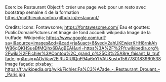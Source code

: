 Exercice Restaurant
Objectif: créer une page web pour un resto avec bootstrap
semaine 4 de la formation
https://matthieuduranton.github.io/restaurant/

Credits:
Icons: Fontawsome; https://fontawesome.com/
Eau et gouttes: PublicDomainPictures.net
Image de fond accueil: wikipedia
Image de la truffade: Wikipedia; https://www.google.com/url?sa=i&source=images&cd=&cad=rja&uact=8&ved=2ahUKEwjerKHH8rnkAhWB6qQKHSueBfMQjhx6BAgBEAI&url=https%3A%2F%2Ffr.wikipedia.org%2Fwiki%2FFichier%3AContou%2C_grand_p%25C3%25A8re_faisant_la_truffade.jpg&psig=AOvVaw2EiRUXlUlQqF94a6nYfVAU&ust=1567780183960538
Image façade: pixabay; https://fr.wikipedia.org/wiki/Fichier:Fa%C3%A7ade_-_Restaurant_Drouant_-_Paris.jpg

